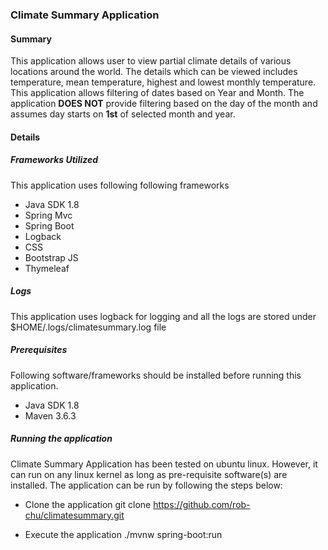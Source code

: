 ### Climate Summary Application
#### Summary
This application allows user to view partial climate details of various locations around the world.
The details which can be viewed includes temperature, mean temperature, highest and lowest monthly temperature.
This application allows filtering of dates based on Year and Month.  The application **DOES NOT** provide filtering
based on the day of the month and assumes day starts on **1st** of selected month and year.

#### Details
##### Frameworks Utilized
This application uses following following frameworks
* Java SDK 1.8
* Spring Mvc
* Spring Boot
* Logback
* CSS
* Bootstrap JS
* Thymeleaf
 
##### Logs
This application uses logback for logging and all the logs 
are stored under $HOME/.logs/climatesummary.log file

##### Prerequisites
Following software/frameworks should be installed before running this application.
* Java SDK 1.8
* Maven 3.6.3

##### Running the application
Climate Summary Application has been tested on ubuntu linux.
However, it can run on any linux kernel as long as pre-requisite software(s) are installed.
The application can be run by following the steps below:

* Clone the application 
git clone https://github.com/rob-chu/climatesummary.git

* Execute the application 
./mvnw spring-boot:run


